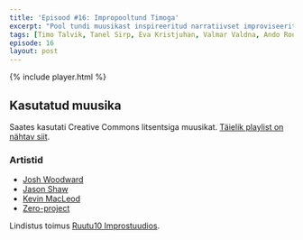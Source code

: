 ```yaml
---
title: 'Episood #16: Impropooltund Timoga'
excerpt: "Pool tundi muusikast inspireeritud narratiivset improviseeritud kuuldemängu"
tags: [Timo Talvik, Tanel Sirp, Eva Kristjuhan, Valmar Valdna, Ando Roots]
episode: 16
layout: post
---
```


{% include player.html %}

## Kasutatud muusika

Saates kasutati Creative Commons litsentsiga muusikat. [Täielik playlist on nähtav siit]({{site.baseurl}}cue/16.cue).

### Artistid

- [Josh Woodward](https://www.joshwoodward.com)
- [Jason Shaw](http://audionautix.com)
- [Kevin MacLeod](https://incompetech.com)
- [Zero-project](http://zero-project.gr)

Lindistus toimus [Ruutu10 Improstuudios](http://ruutu10.ee/).